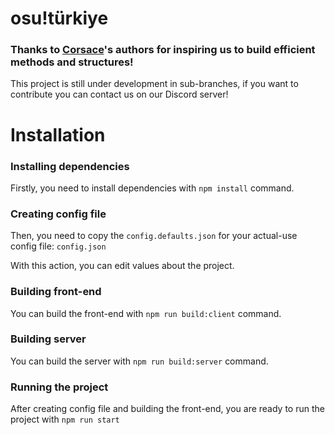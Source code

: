 # osu!türkiye

### Thanks to [Corsace](https://git.cartooncraft.fr/corsace/open-2020/)'s authors for inspiring us to build efficient methods and structures!

This project is still under development in sub-branches, if you want to contribute you can contact us on our Discord server!

# Installation

### Installing dependencies
Firstly, you need to install dependencies with `npm install` command.

### Creating config file
Then, you need to copy the `config.defaults.json` for your actual-use config file: `config.json`

With this action, you can edit values about the project. 

### Building front-end
You can build the front-end with `npm run build:client` command.

### Building server
You can build the server with `npm run build:server` command.

### Running the project
After creating config file and building the front-end, you are ready to run the project with `npm run start`

